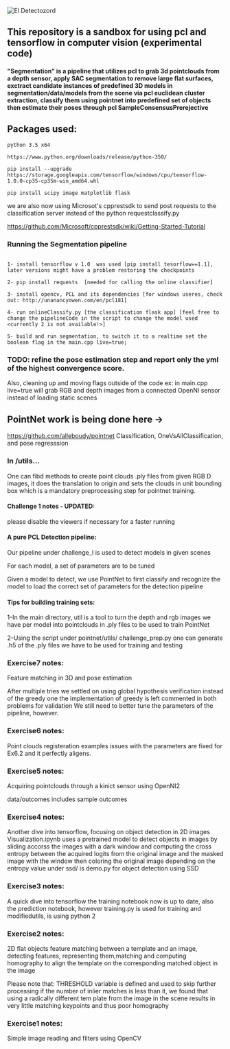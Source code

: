 
![El Detectozord](https://github.com/alleboudy/pointnet/blob/master/doc/eldetectozord.png?raw=true "El detectoZord")

## This repository is a sandbox for using pcl and tensorflow in computer vision (experimental code)
#### "Segmentation" is a pipeline that utilizes pcl to grab 3d pointclouds from a depth sensor, apply SAC segmentation to remove large flat surfaces, exctract candidate instances of predefined 3D models in segmentation/data/models from the scene via pcl euclidean cluster extraction, classify them using pointnet into predefined set of objects then estimate their poses through pcl SampleConsensusPrerejective 

## Packages used:
```
python 3.5 x64

https://www.python.org/downloads/release/python-350/
```
```
pip install --upgrade https://storage.googleapis.com/tensorflow/windows/cpu/tensorflow-1.0.0-cp35-cp35m-win_amd64.whl
```
```
pip install scipy image matplotlib flask
```

we are also now using Microsot's cpprestsdk to send post requests to the classification server instead of the python requestclassify.py

https://github.com/Microsoft/cpprestsdk/wiki/Getting-Started-Tutorial


### Running the Segmentation pipeline
```

1- install tensorflow v 1.0  was used [pip install tesorflow==1.1], later versions might have a problem restoring the checkpoints

2- pip install requests  [needed for calling the online classifier]

3- install opencv, PCL and its dependencies [for windows useres, check out: http://unanancyowen.com/en/pcl181]

4- run onlineClassify.py [the classification flask app] [feel free to change the pipelineCode in the script to change the model used <currently 2 is not available!>]

5- build and run segmentation, to switch it to a realtime set the boolean flag in the main.cpp live=true;

```


### TODO: refine the pose estimation step and report only the yml of the highest convergence score.
Also, cleaning up and moving flags outside of the code ex: in main.cpp live=true will grab RGB and depth images from a connected OpenNI sensor instead of loading static scenes 

## PointNet work is being done here ->
https://github.com/alleboudy/pointnet Classification, OneVsAllClassification, and pose regresssion

### In /utils...
One can fibd methods to create point clouds .ply files from given RGB D images, it does the translation to origin and sets the clouds in unit bounding box which is a mandatory preprocessing step for pointnet training.

#### Challenge 1 notes - UPDATED:

please disable the viewers if necessary for a faster running


#### A pure PCL Detection pipeline:

Our pipeline under challenge_I is used to detect models in given scenes

For each model, a set of parameters are to be tuned

Given a model to detect, we use PointNet to first classify and recognize the model to load the correct set of parameters for the detection pipeline


#### Tips for building training sets:

1-In the main directory, util is a tool to turn the depth and rgb images we have per model into pointclouds in .ply files to be used to train PointNet

2-Using the script under pointnet/utils/ challenge_prep.py one can generate .h5 of the .ply files we have to be used for training and testing 



### Exercise7 notes:

Feature matching in 3D and pose estimation

After multiple tries we settled on using global hypothesis verification instead of the greedy one 
the implementation of greedy is left commented in both problems for validation
We still need to better tune the parameters of the pipeline, however. 

### Exercise6 notes:
Point clouds registeration examples
issues with the parameters are fixed for Ex6.2 and it perfectly aligens.


### Exercise5 notes:

Acquiring pointclouds through a kinict sensor using OpenNI2

data/outcomes includes sample outcomes

### Exercise4 notes:
Another dive into tensorflow, focusing on object detection in 2D images
Visualization.ipynb uses a pretrained model to detect objects in images by sliding accorss the images with a dark window and computing the cross entropy between the acquired logits from the original image and the masked image with the window then coloring the original image depending on the entropy value
under ssd/ is demo.py for object detection using SSD

### Exercise3 notes:
A quick dive into tensorflow
the training notebook now is up to date, also the prediction notebook,
however training.py is used for training and modifiedutils, is using python 2 

### Exercise2 notes:
2D flat objects feature matching between a template and an image, detecting features, representing them,matching and computing homography to align the template on the corresponding matched object in the image 

Please note that:
THRESHOLD variable is defined and used to skip further processing if the number
of inlier matches is less than it, we found that using a radically different tem
plate from the image in the scene results in very little matching keypoints and thus poor homography

### Exercise1 notes:
Simple image reading and filters using OpenCV

